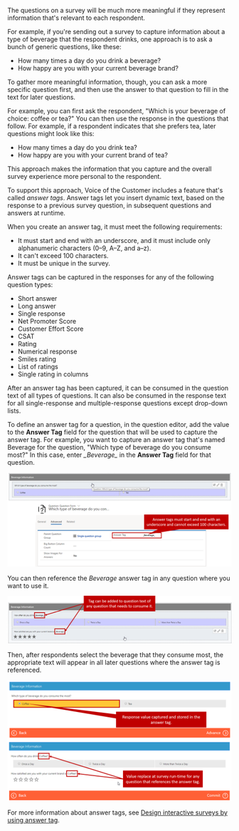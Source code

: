 The questions on a survey will be much more meaningful if they represent information that's relevant to each respondent.

For example, if you're sending out a survey to capture information about a type of beverage that the respondent drinks, one approach is to ask a bunch of generic questions, like these:

- How many times a day do you drink a beverage?
- How happy are you with your current beverage brand?

To gather more meaningful information, though, you can ask a more specific question first, and then use the answer to that question to fill in the text for later questions.

For example, you can first ask the respondent, "Which is your beverage of choice: coffee or tea?" You can then use the response in the questions that follow. For example, if a respondent indicates that she prefers tea, later questions might look like this:

- How many times a day do you drink tea?
- How happy are you with your current brand of tea?

This approach makes the information that you capture and the overall survey experience more personal to the respondent.

To support this approach, Voice of the Customer includes a feature that's called *answer tags*. Answer tags let you insert dynamic text, based on the response to a previous survey question, in subsequent questions and answers at runtime.

When you create an answer tag, it must meet the following requirements:

- It must start and end with an underscore, and it must include only alphanumeric characters (0–9, A–Z, and a–z).
- It can't exceed 100 characters.
- It must be unique in the survey.

Answer tags can be captured in the responses for any of the following question types:

- Short answer
- Long answer
- Single response
- Net Promoter Score
- Customer Effort Score
- CSAT
- Rating
- Numerical response
- Smiles rating
- List of ratings
- Single rating in columns

After an answer tag has been captured, it can be consumed in the question text of all types of questions. It can also be consumed in the response text for all single-response and multiple-response questions except drop-down lists.

To define an answer tag for a question, in the question editor, add the value to the **Answer Tag** field for the question that will be used to capture the answer tag. For example, you want to capture an answer tag that's named Beverage for the question, "Which type of beverage do you consume most?" In this case, enter *\_Beverage\_* in the **Answer Tag** field for that question.

![Answer tag](../media/RR-Unit3-1.png)

You can then reference the *Beverage* answer tag in any question where you want to use it.

![Tag added](../media/RR-Unit3-2.png)

Then, after respondents select the beverage that they consume most, the appropriate text will appear in all later questions where the answer tag is referenced.

![Response values](../media/RR-Unit3-3.png)

For more information about answer tags, see [Design interactive surveys by using answer tag](https://docs.microsoft.com/dynamics365/customer-engagement/voice-of-customer/design-advanced-survey#design-interactive-surveys-by-using-answer-tag).
